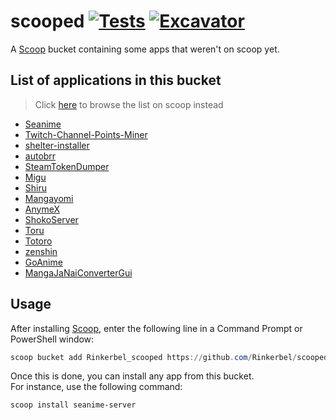 # scooped [![Tests](https://github.com/Rinkerbel/scooped/actions/workflows/ci.yml/badge.svg)](https://github.com/Rinkerbel/scooped/actions/workflows/ci.yml) [![Excavator](https://github.com/Rinkerbel/scooped/actions/workflows/excavator.yml/badge.svg)](https://github.com/Rinkerbel/scooped/actions/workflows/excavator.yml)

A [Scoop](https://scoop.sh) bucket containing some apps that weren't on scoop yet.

## List of applications in this bucket

> Click [here](https://scoop.sh/#/apps?q=%22https%3A%2F%2Fgithub.com%2FRinkerbel%2Fscooped%22&o=false) to browse the list on scoop instead
- [Seanime](https://github.com/5rahim/seanime)
- [Twitch-Channel-Points-Miner](https://github.com/rdavydov/Twitch-Channel-Points-Miner-v2)
- [shelter-installer](https://github.com/uwu/shelter-installer)
- [autobrr](https://github.com/autobrr/autobrr)
- [SteamTokenDumper](https://github.com/SteamDatabase/SteamTokenDumper)
- [Migu](https://github.com/NoCrypt/migu)
- [Shiru](https://github.com/rockinchaos/shiru)
- [Mangayomi](https://github.com/kodjodevf/mangayomi)
- [AnymeX](https://github.com/RyanYuuki/AnymeX)
- [ShokoServer](https://github.com/ShokoAnime/ShokoServer)
- [Toru](https://github.com/sweetbbak/toru)
- [Totoro](https://github.com/insomniachi/Totoro)
- [zenshin](https://github.com/hitarth-gg/zenshin)
- [GoAnime](https://github.com/alvarorichard/GoAnime)
- [MangaJaNaiConverterGui](https://github.com/the-database/MangaJaNaiConverterGui)

## Usage

After installing [Scoop](https://scoop.sh/), enter the following line in a
Command Prompt or PowerShell window:

```powershell
scoop bucket add Rinkerbel_scooped https://github.com/Rinkerbel/scooped
```

Once this is done, you can install any app from this bucket.\
For instance, use the following command:

```powershell
scoop install seanime-server
```

